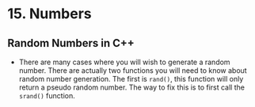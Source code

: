 # 15. Numbers

## Random Numbers in C++

- There are many cases where you will wish to generate a random number. There are actually two functions you will need to know about random number generation. The first is `rand()`, this function will only return a pseudo random number. The way to fix this is to first call the `srand()` function.